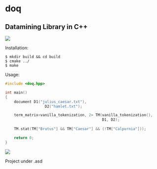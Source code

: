 # doq

## Datamining Library in C++

![](https://cdn.discordapp.com/attachments/617951895386062868/628960765478699018/doq.png)

Installation:
```
$ mkdir build && cd build
$ cmake ../
$ make
```

Usage:
```cpp
#include <doq.hpp>

int main()
{
    document D1("julius_caesar.txt"),
                  D2("hamlet.txt");

    term_matrix<vanilla_tokenization, 2> TM(vanilla_tokenization(),
                                            D1, D2);
    
    TM.stat(TM["Brutus"] && TM["Caesar"] && (!TM["Calpurnia"]));

    return 0;
}
```

<p>
  <a href="https://discord.gg/FXmq4p2"><img src="https://img.shields.io/badge/discord-join-7289DA.svg?logo=discord&longCache=true&style=flat" /></a>
</p>

Project under .asd